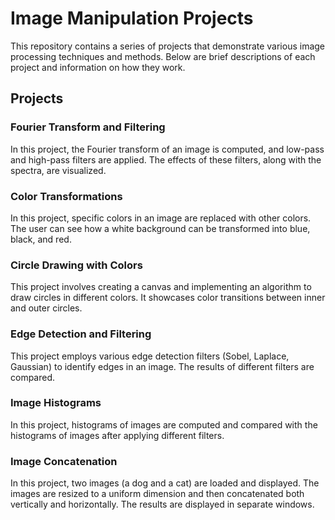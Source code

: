 # Image Manipulation Projects
This repository contains a series of projects that demonstrate various image processing techniques and methods. Below are brief descriptions of each project and information on how they work.

## Projects
### Fourier Transform and Filtering
In this project, the Fourier transform of an image is computed, and low-pass and high-pass filters are applied. The effects of these filters, along with the spectra, are visualized.

### Color Transformations
In this project, specific colors in an image are replaced with other colors. The user can see how a white background can be transformed into blue, black, and red.

### Circle Drawing with Colors
This project involves creating a canvas and implementing an algorithm to draw circles in different colors. It showcases color transitions between inner and outer circles.

### Edge Detection and Filtering
This project employs various edge detection filters (Sobel, Laplace, Gaussian) to identify edges in an image. The results of different filters are compared.

### Image Histograms
In this project, histograms of images are computed and compared with the histograms of images after applying different filters.

### Image Concatenation
In this project, two images (a dog and a cat) are loaded and displayed. The images are resized to a uniform dimension and then concatenated both vertically and horizontally. The results are displayed in separate windows.
